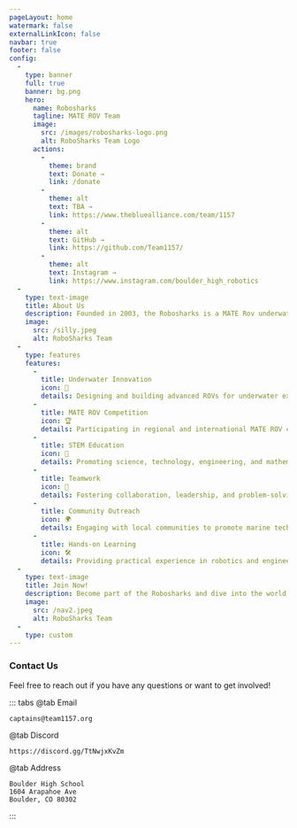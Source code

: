 ```yaml
---
pageLayout: home
watermark: false
externalLinkIcon: false
navbar: true
footer: false
config:
  -
    type: banner
    full: true
    banner: bg.png
    hero:
      name: Robosharks
      tagline: MATE ROV Team
      image: 
        src: /images/robosharks-logo.png
        alt: RoboSharks Team Logo
      actions:
        -
          theme: brand
          text: Donate →
          link: /donate
        -
          theme: alt
          text: TBA →
          link: https://www.thebluealliance.com/team/1157
        -
          theme: alt
          text: GitHub →
          link: https://github.com/Team1157/
        -
          theme: alt
          text: Instagram →
          link: https://www.instagram.com/boulder_high_robotics
  -
    type: text-image
    title: About Us
    description: Founded in 2003, the Robosharks is a MATE Rov underwater robotics competition team based in Boulder, Colorado. Our team is made up of students from Boulder High School, and we are dedicated to inspiring young people to be science and technology leaders by engaging them in exciting programs that build science, engineering, and technology skills that inspire innovation and foster well-rounded life capabilities..
    image:
      src: /silly.jpeg
      alt: RoboSharks Team
  -
    type: features
    features:
      -
        title: Underwater Innovation
        icon: 🦈
        details: Designing and building advanced ROVs for underwater exploration
      -
        title: MATE ROV Competition
        icon: 🏆
        details: Participating in regional and international MATE ROV competitions
      -
        title: STEM Education
        icon: 🔬
        details: Promoting science, technology, engineering, and mathematics
      -
        title: Teamwork
        icon: 🤝
        details: Fostering collaboration, leadership, and problem-solving skills
      -
        title: Community Outreach
        icon: 🌍
        details: Engaging with local communities to promote marine technology
      -
        title: Hands-on Learning
        icon: 🛠️
        details: Providing practical experience in robotics and engineering
  -
    type: text-image
    title: Join Now!
    description: Become part of the Robosharks and dive into the world of underwater robotics. We are open to any and all Boulder High students of any age, and no experience with robotics/computers is needed and you get free snacks! 
    image:
      src: /nav2.jpeg
      alt: RoboSharks Team
  -
    type: custom
---
```

<div>


### Contact Us
Feel free to reach out if you have any questions or want to get involved!

::: tabs
@tab Email
```
captains@team1157.org
```
@tab Discord
```
https://discord.gg/TtNwjxKvZm
```
@tab Address
```
Boulder High School
1604 Arapahoe Ave
Boulder, CO 80302
```
:::

</div>
